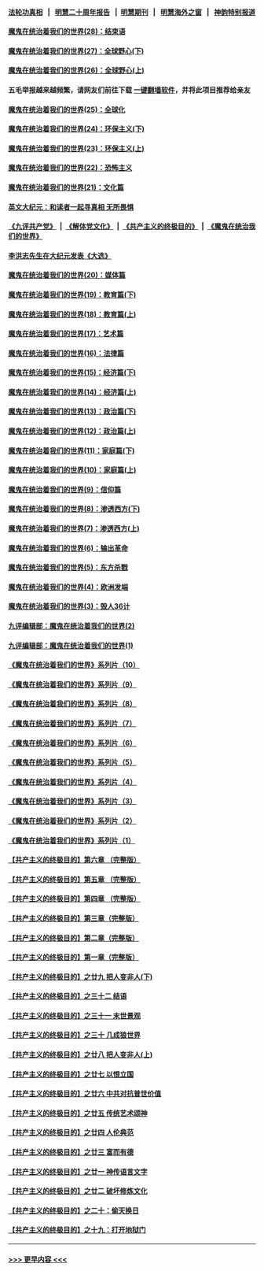 #### [法轮功真相](https://github.com/gfw-breaker/truth/blob/master/README.md?t=0) &nbsp;&nbsp;|&nbsp;&nbsp; [明慧二十周年报告](https://github.com/gfw-breaker/mh-reports/blob/master/README.md?t=0) &nbsp;&nbsp;|&nbsp;&nbsp;[明慧期刊](https://github.com/gfw-breaker/mh-qikan) &nbsp;&nbsp;|&nbsp;&nbsp; [明慧海外之窗](https://github.com/gfw-breaker/mh-news/blob/master/README.md?t=0) &nbsp;&nbsp;|&nbsp;&nbsp; [神韵特别报道](https://github.com/gfw-breaker/mh-news/blob/master/shenyun.md?t=0)
#### [魔鬼在统治着我们的世界(28)：结束语](../pages/nsc422/n10936246.md?t=06200852) 
#### [魔鬼在统治着我们的世界(27)：全球野心(下)](../pages/nsc422/n10928319.md?t=06200852) 
#### [魔鬼在统治着我们的世界(26)：全球野心(上)](../pages/nsc422/n10900318.md?t=06200852) 
#### 五毛举报越来越频繁，请网友们前往下载 [一键翻墙软件](https://github.com/gfw-breaker/ssr-accounts)，并将此项目推荐给亲友
#### [魔鬼在统治着我们的世界(25)：全球化](../pages/nsc422/n10788205.md?t=06200852) 
#### [魔鬼在统治着我们的世界(24)：环保主义(下)](../pages/nsc422/n10695307.md?t=06200852) 
#### [魔鬼在统治着我们的世界(23)：环保主义(上)](../pages/nsc422/n10688613.md?t=06200852) 
#### [魔鬼在统治着我们的世界(22)：恐怖主义](../pages/nsc422/n10614727.md?t=06200852) 
#### [魔鬼在统治着我们的世界(21)：文化篇](../pages/nsc422/n10597706.md?t=06200852) 
#### [英文大纪元：和读者一起寻真相 无所畏惧](../pages/nsc422/n12542027.md?t=06200852) 
#### [《九评共产党》](https://github.com/begood0513/9ping.md/blob/master/README.md) &nbsp;|&nbsp; [《解体党文化》](../../../../jtdwh.md/blob/master/README.md)  &nbsp;|&nbsp; [《共产主义的终极目的》](../../../../gczydzjmd.md/blob/master/README.md) &nbsp;|&nbsp; [《魔鬼在统治我们的世界》](../../../../mgztzwmdsj.md/blob/master/README.md) 
#### [李洪志先生在大纪元发表《大选》](../pages/nsc422/n12534746.md?t=06200852) 
#### [魔鬼在统治着我们的世界(20)：媒体篇](../pages/nsc422/n10586579.md?t=06200852) 
#### [魔鬼在统治着我们的世界(19)：教育篇(下)](../pages/nsc422/n10564808.md?t=06200852) 
#### [魔鬼在统治着我们的世界(18)：教育篇(上)](../pages/nsc422/n10526970.md?t=06200852) 
#### [魔鬼在统治着我们的世界(17)：艺术篇](../pages/nsc422/n10499093.md?t=06200852) 
#### [魔鬼在统治着我们的世界(16)：法律篇](../pages/nsc422/n10485969.md?t=06200852) 
#### [魔鬼在统治着我们的世界(15)：经济篇(下)](../pages/nsc422/n10469975.md?t=06200852) 
#### [魔鬼在统治着我们的世界(14)：经济篇(上)](../pages/nsc422/n10457370.md?t=06200852) 
#### [魔鬼在统治着我们的世界(13)：政治篇(下)](../pages/nsc422/n10448270.md?t=06200852) 
#### [魔鬼在统治着我们的世界(12)：政治篇(上)](../pages/nsc422/n10444576.md?t=06200852) 
#### [魔鬼在统治着我们的世界(11)：家庭篇(下)](../pages/nsc422/n10440961.md?t=06200852) 
#### [魔鬼在统治着我们的世界(10)：家庭篇(上)](../pages/nsc422/n10435448.md?t=06200852) 
#### [魔鬼在统治着我们的世界(9)：信仰篇](../pages/nsc422/n10432159.md?t=06200852) 
#### [魔鬼在统治着我们的世界(8)：渗透西方(下)](../pages/nsc422/n10429603.md?t=06200852) 
#### [魔鬼在统治着我们的世界(7)：渗透西方(上)](../pages/nsc422/n10426013.md?t=06200852) 
#### [魔鬼在统治着我们的世界(6)：输出革命](../pages/nsc422/n10421536.md?t=06200852) 
#### [魔鬼在统治着我们的世界(5)：东方杀戮](../pages/nsc422/n10417707.md?t=06200852) 
#### [魔鬼在统治着我们的世界(4)：欧洲发端](../pages/nsc422/n10414890.md?t=06200852) 
#### [魔鬼在统治着我们的世界(3)：毁人36计](../pages/nsc422/n10411583.md?t=06200852) 
#### [九评编辑部：魔鬼在统治着我们的世界(2)](../pages/nsc422/n10410036.md?t=06200852) 
#### [九评编辑部：魔鬼在统治着我们的世界(1)](../pages/nsc422/n10406825.md?t=06200852) 
#### [《魔鬼在统治着我们的世界》系列片（10）](../pages/nsc422/n12292670.md?t=06200852) 
#### [《魔鬼在统治着我们的世界》系列片（9）](../pages/nsc422/n12290859.md?t=06200852) 
#### [《魔鬼在统治着我们的世界》系列片（8）](../pages/nsc422/n12287445.md?t=06200852) 
#### [《魔鬼在统治着我们的世界》系列片（7）](../pages/nsc422/n12283425.md?t=06200852) 
#### [《魔鬼在统治着我们的世界》系列片（6）](../pages/nsc422/n12282314.md?t=06200852) 
#### [《魔鬼在统治着我们的世界》系列片（5）](../pages/nsc422/n12281419.md?t=06200852) 
#### [《魔鬼在统治着我们的世界》系列片（4）](../pages/nsc422/n12274024.md?t=06200852) 
#### [《魔鬼在统治着我们的世界》系列片（3）](../pages/nsc422/n12271322.md?t=06200852) 
#### [《魔鬼在统治着我们的世界》系列片（2）](../pages/nsc422/n12269049.md?t=06200852) 
#### [《魔鬼在统治着我们的世界》系列片（1）](../pages/nsc422/n12267575.md?t=06200852) 
#### [【共产主义的终极目的】第六章 （完整版）](../pages/nsc422/n11428913.md?t=06200852) 
#### [【共产主义的终极目的】第五章 （完整版）](../pages/nsc422/n11428912.md?t=06200852) 
#### [【共产主义的终极目的】第四章 （完整版）](../pages/nsc422/n11428907.md?t=06200852) 
#### [【共产主义的终极目的】第三章（完整版）](../pages/nsc422/n11428848.md?t=06200852) 
#### [【共产主义的终极目的】第二章（完整版）](../pages/nsc422/n11428831.md?t=06200852) 
#### [【共产主义的终极目的】第一章（完整版）](../pages/nsc422/n11417651.md?t=06200852) 
#### [【共产主义的终极目的】之廿九 把人变非人(下)](../pages/nsc422/n11344140.md?t=06200852) 
#### [【共产主义的终极目的】之三十二 结语](../pages/nsc422/n11360535.md?t=06200852) 
#### [【共产主义的终极目的】之三十一 末世景观](../pages/nsc422/n11351129.md?t=06200852) 
#### [【共产主义的终极目的】之三十 几成狼世界](../pages/nsc422/n11348280.md?t=06200852) 
#### [【共产主义的终极目的】之廿八 把人变非人(上)](../pages/nsc422/n11340492.md?t=06200852) 
#### [【共产主义的终极目的】之廿七 以恨立国](../pages/nsc422/n11336944.md?t=06200852) 
#### [【共产主义的终极目的】之廿六 中共对抗普世价值](../pages/nsc422/n11324785.md?t=06200852) 
#### [【共产主义的终极目的】之廿五 传统艺术颂神](../pages/nsc422/n11296396.md?t=06200852) 
#### [【共产主义的终极目的】之廿四 人伦典范](../pages/nsc422/n11296397.md?t=06200852) 
#### [【共产主义的终极目的】之廿三 富而有德](../pages/nsc422/n11283598.md?t=06200852) 
#### [【共产主义的终极目的】之廿一 神传语言文字](../pages/nsc422/n11263265.md?t=06200852) 
#### [【共产主义的终极目的】之廿二 破坏修炼文化](../pages/nsc422/n11245728.md?t=06200852) 
#### [【共产主义的终极目的】之二十：偷天换日](../pages/nsc422/n11238846.md?t=06200852) 
#### [【共产主义的终极目的】之十九：打开地狱门](../pages/nsc422/n11206376.md?t=06200852) 

----
#### [ >>> 更早内容 <<< ](../indexes/nsc422-earlier.md)
